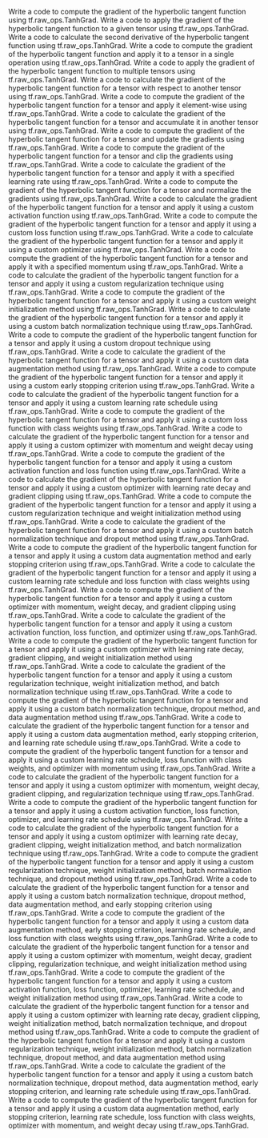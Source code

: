 Write a code to compute the gradient of the hyperbolic tangent function using tf.raw_ops.TanhGrad.
Write a code to apply the gradient of the hyperbolic tangent function to a given tensor using tf.raw_ops.TanhGrad.
Write a code to calculate the second derivative of the hyperbolic tangent function using tf.raw_ops.TanhGrad.
Write a code to compute the gradient of the hyperbolic tangent function and apply it to a tensor in a single operation using tf.raw_ops.TanhGrad.
Write a code to apply the gradient of the hyperbolic tangent function to multiple tensors using tf.raw_ops.TanhGrad.
Write a code to calculate the gradient of the hyperbolic tangent function for a tensor with respect to another tensor using tf.raw_ops.TanhGrad.
Write a code to compute the gradient of the hyperbolic tangent function for a tensor and apply it element-wise using tf.raw_ops.TanhGrad.
Write a code to calculate the gradient of the hyperbolic tangent function for a tensor and accumulate it in another tensor using tf.raw_ops.TanhGrad.
Write a code to compute the gradient of the hyperbolic tangent function for a tensor and update the gradients using tf.raw_ops.TanhGrad.
Write a code to compute the gradient of the hyperbolic tangent function for a tensor and clip the gradients using tf.raw_ops.TanhGrad.
Write a code to calculate the gradient of the hyperbolic tangent function for a tensor and apply it with a specified learning rate using tf.raw_ops.TanhGrad.
Write a code to compute the gradient of the hyperbolic tangent function for a tensor and normalize the gradients using tf.raw_ops.TanhGrad.
Write a code to calculate the gradient of the hyperbolic tangent function for a tensor and apply it using a custom activation function using tf.raw_ops.TanhGrad.
Write a code to compute the gradient of the hyperbolic tangent function for a tensor and apply it using a custom loss function using tf.raw_ops.TanhGrad.
Write a code to calculate the gradient of the hyperbolic tangent function for a tensor and apply it using a custom optimizer using tf.raw_ops.TanhGrad.
Write a code to compute the gradient of the hyperbolic tangent function for a tensor and apply it with a specified momentum using tf.raw_ops.TanhGrad.
Write a code to calculate the gradient of the hyperbolic tangent function for a tensor and apply it using a custom regularization technique using tf.raw_ops.TanhGrad.
Write a code to compute the gradient of the hyperbolic tangent function for a tensor and apply it using a custom weight initialization method using tf.raw_ops.TanhGrad.
Write a code to calculate the gradient of the hyperbolic tangent function for a tensor and apply it using a custom batch normalization technique using tf.raw_ops.TanhGrad.
Write a code to compute the gradient of the hyperbolic tangent function for a tensor and apply it using a custom dropout technique using tf.raw_ops.TanhGrad.
Write a code to calculate the gradient of the hyperbolic tangent function for a tensor and apply it using a custom data augmentation method using tf.raw_ops.TanhGrad.
Write a code to compute the gradient of the hyperbolic tangent function for a tensor and apply it using a custom early stopping criterion using tf.raw_ops.TanhGrad.
Write a code to calculate the gradient of the hyperbolic tangent function for a tensor and apply it using a custom learning rate schedule using tf.raw_ops.TanhGrad.
Write a code to compute the gradient of the hyperbolic tangent function for a tensor and apply it using a custom loss function with class weights using tf.raw_ops.TanhGrad.
Write a code to calculate the gradient of the hyperbolic tangent function for a tensor and apply it using a custom optimizer with momentum and weight decay using tf.raw_ops.TanhGrad.
Write a code to compute the gradient of the hyperbolic tangent function for a tensor and apply it using a custom activation function and loss function using tf.raw_ops.TanhGrad.
Write a code to calculate the gradient of the hyperbolic tangent function for a tensor and apply it using a custom optimizer with learning rate decay and gradient clipping using tf.raw_ops.TanhGrad.
Write a code to compute the gradient of the hyperbolic tangent function for a tensor and apply it using a custom regularization technique and weight initialization method using tf.raw_ops.TanhGrad.
Write a code to calculate the gradient of the hyperbolic tangent function for a tensor and apply it using a custom batch normalization technique and dropout method using tf.raw_ops.TanhGrad.
Write a code to compute the gradient of the hyperbolic tangent function for a tensor and apply it using a custom data augmentation method and early stopping criterion using tf.raw_ops.TanhGrad.
Write a code to calculate the gradient of the hyperbolic tangent function for a tensor and apply it using a custom learning rate schedule and loss function with class weights using tf.raw_ops.TanhGrad.
Write a code to compute the gradient of the hyperbolic tangent function for a tensor and apply it using a custom optimizer with momentum, weight decay, and gradient clipping using tf.raw_ops.TanhGrad.
Write a code to calculate the gradient of the hyperbolic tangent function for a tensor and apply it using a custom activation function, loss function, and optimizer using tf.raw_ops.TanhGrad.
Write a code to compute the gradient of the hyperbolic tangent function for a tensor and apply it using a custom optimizer with learning rate decay, gradient clipping, and weight initialization method using tf.raw_ops.TanhGrad.
Write a code to calculate the gradient of the hyperbolic tangent function for a tensor and apply it using a custom regularization technique, weight initialization method, and batch normalization technique using tf.raw_ops.TanhGrad.
Write a code to compute the gradient of the hyperbolic tangent function for a tensor and apply it using a custom batch normalization technique, dropout method, and data augmentation method using tf.raw_ops.TanhGrad.
Write a code to calculate the gradient of the hyperbolic tangent function for a tensor and apply it using a custom data augmentation method, early stopping criterion, and learning rate schedule using tf.raw_ops.TanhGrad.
Write a code to compute the gradient of the hyperbolic tangent function for a tensor and apply it using a custom learning rate schedule, loss function with class weights, and optimizer with momentum using tf.raw_ops.TanhGrad.
Write a code to calculate the gradient of the hyperbolic tangent function for a tensor and apply it using a custom optimizer with momentum, weight decay, gradient clipping, and regularization technique using tf.raw_ops.TanhGrad.
Write a code to compute the gradient of the hyperbolic tangent function for a tensor and apply it using a custom activation function, loss function, optimizer, and learning rate schedule using tf.raw_ops.TanhGrad.
Write a code to calculate the gradient of the hyperbolic tangent function for a tensor and apply it using a custom optimizer with learning rate decay, gradient clipping, weight initialization method, and batch normalization technique using tf.raw_ops.TanhGrad.
Write a code to compute the gradient of the hyperbolic tangent function for a tensor and apply it using a custom regularization technique, weight initialization method, batch normalization technique, and dropout method using tf.raw_ops.TanhGrad.
Write a code to calculate the gradient of the hyperbolic tangent function for a tensor and apply it using a custom batch normalization technique, dropout method, data augmentation method, and early stopping criterion using tf.raw_ops.TanhGrad.
Write a code to compute the gradient of the hyperbolic tangent function for a tensor and apply it using a custom data augmentation method, early stopping criterion, learning rate schedule, and loss function with class weights using tf.raw_ops.TanhGrad.
Write a code to calculate the gradient of the hyperbolic tangent function for a tensor and apply it using a custom optimizer with momentum, weight decay, gradient clipping, regularization technique, and weight initialization method using tf.raw_ops.TanhGrad.
Write a code to compute the gradient of the hyperbolic tangent function for a tensor and apply it using a custom activation function, loss function, optimizer, learning rate schedule, and weight initialization method using tf.raw_ops.TanhGrad.
Write a code to calculate the gradient of the hyperbolic tangent function for a tensor and apply it using a custom optimizer with learning rate decay, gradient clipping, weight initialization method, batch normalization technique, and dropout method using tf.raw_ops.TanhGrad.
Write a code to compute the gradient of the hyperbolic tangent function for a tensor and apply it using a custom regularization technique, weight initialization method, batch normalization technique, dropout method, and data augmentation method using tf.raw_ops.TanhGrad.
Write a code to calculate the gradient of the hyperbolic tangent function for a tensor and apply it using a custom batch normalization technique, dropout method, data augmentation method, early stopping criterion, and learning rate schedule using tf.raw_ops.TanhGrad.
Write a code to compute the gradient of the hyperbolic tangent function for a tensor and apply it using a custom data augmentation method, early stopping criterion, learning rate schedule, loss function with class weights, optimizer with momentum, and weight decay using tf.raw_ops.TanhGrad.